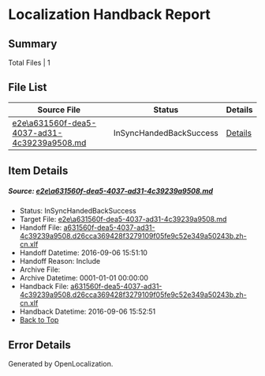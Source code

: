 # <a name='report-top'></a> Localization Handback Report

## Summary
 Total Files | 1

## File List
 Source File | Status | Details 
 ----------- | ------ | ------- 
 [e2e\a631560f-dea5-4037-ad31-4c39239a9508.md](https://github.com/OpenLocalizationTestOrg/ol-test0/blob/b164b25d7e2b014f0bbbcd4b5b7647d28ea59cd8/e2e/a631560f-dea5-4037-ad31-4c39239a9508.md) | InSyncHandedBackSuccess | [Details](#5230ab46bed07be609d92f2a6e5de268a0f3c7c54)

## Item Details
##### <a name='5230ab46bed07be609d92f2a6e5de268a0f3c7c54'></a> Source: [e2e\a631560f-dea5-4037-ad31-4c39239a9508.md](https://github.com/OpenLocalizationTestOrg/ol-test0/blob/b164b25d7e2b014f0bbbcd4b5b7647d28ea59cd8/e2e/a631560f-dea5-4037-ad31-4c39239a9508.md)
* Status: InSyncHandedBackSuccess
* Target File: [e2e\a631560f-dea5-4037-ad31-4c39239a9508.md](https://github.com/OpenLocalizationTestOrg/ol-test0-zhcn/blob/deb025052707655110a14c3a3851c0fbd17fa599/e2e/a631560f-dea5-4037-ad31-4c39239a9508.md)
* Handoff File: [a631560f-dea5-4037-ad31-4c39239a9508.d26cca369428f3279109f05fe9c52e349a50243b.zh-cn.xlf](https://github.com/OpenLocalizationTestOrg/ol-test0-handoff/blob/c0d8fd03bc00421a382201ac47f7522886cb4c35/ol-handoff/OpenLocalizationTestOrg/ol-test0-zhcn/ci/ht/a631560f-dea5-4037-ad31-4c39239a9508.d26cca369428f3279109f05fe9c52e349a50243b.zh-cn.xlf)
* Handoff Datetime: 2016-09-06 15:51:10
* Handoff Reason: Include
* Archive File: 
* Archive Datetime: 0001-01-01 00:00:00
* Handback File: [a631560f-dea5-4037-ad31-4c39239a9508.d26cca369428f3279109f05fe9c52e349a50243b.zh-cn.xlf](https://github.com/OpenLocalizationTestOrg/ol-test0-handback/blob/e0268138cbe3e31add6db6a1ec4e0c31fc8c2462/ol-handback/OpenLocalizationTestOrg/ol-test0-zhcn/ci/ht/a631560f-dea5-4037-ad31-4c39239a9508.d26cca369428f3279109f05fe9c52e349a50243b.zh-cn.xlf)
* Handback Datetime: 2016-09-06 15:52:51
* [Back to Top](#report-top)


## Error Details

Generated by OpenLocalization.
